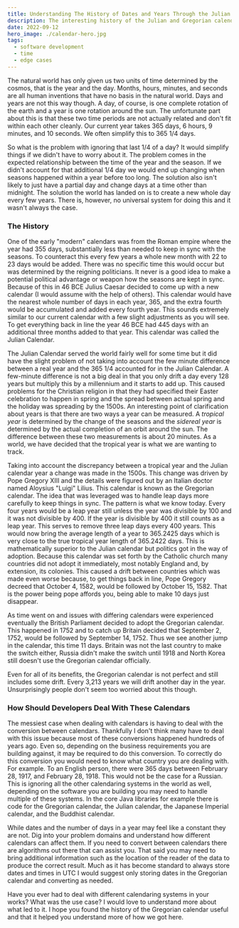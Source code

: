 ```yaml
---
title: Understanding The History of Dates and Years Through the Julian and Gregorian Calendars
description: The interesting history of the Julian and Gregorian calendars and how it can affect developers in their work.
date: 2022-09-12
hero_image: ./calendar-hero.jpg
tags:
  - software development
  - time
  - edge cases
---
```


The natural world has only given us two units of time determined by the cosmos, that is the year and the day. Months, hours, minutes, and seconds are all human inventions that have no basis in the natural world. Days and years are not this way though. A day, of course, is one complete rotation of the earth and a year is one rotation around the sun. The unfortunate part about this is that these two time periods are not actually related and don't fit within each other cleanly. Our current year takes 365 days, 6 hours, 9 minutes, and 10 seconds. We often simplify this to 365 1/4 days.

So what is the problem with ignoring that last 1/4 of a day? It would simplify things if we didn't have to worry about it. The problem comes in the expected relationship between the time of the year and the season. If we didn't account for that additional 1/4 day we would end up changing when seasons happened within a year before too long. The solution also isn't likely to just have a partial day and change days at a time other than midnight. The solution the world has landed on is to create a new whole day every few years. There is, however, no universal system for doing this and it wasn't always the case.

### The History

One of the early "modern" calendars was from the Roman empire where the year had 355 days, substantially less than needed to keep in sync with the seasons. To counteract this every few years a whole new month with 22 to 23 days would be added. There was no specific time this would occur but was determined by the reigning politicians. It never is a good idea to make a potential political advantage or weapon how the seasons are kept in sync. Because of this in 46 BCE Julius Caesar decided to come up with a new calendar (I would assume with the help of others). This calendar would have the nearest whole number of days in each year, 365, and the extra fourth would be accumulated and added every fourth year. This sounds extremely similar to our current calendar with a few slight adjustments as you will see. To get everything back in line the year 46 BCE had 445 days with an additional three months added to that year. This calendar was called the Julian Calendar.

The Julian Calendar served the world fairly well for some time but it did have the slight problem of not taking into account the few minute difference between a real year and the 365 1/4 accounted for in the Julian Calendar. A few-minute difference is not a big deal in that you only drift a day every 128 years but multiply this by a millennium and it starts to add up. This caused problems for the Christian religion in that they had specified their Easter celebration to happen in spring and the spread between actual spring and the holiday was spreading by the 1500s. An interesting point of clarification about years is that there are two ways a year can be measured. A *tropical year* is determined by the change of the seasons and the *sidereal year* is determined by the actual completion of an orbit around the sun. The difference between these two measurements is about 20 minutes. As a world, we have decided that the tropical year is what we are wanting to track.

Taking into account the discrepancy between a tropical year and the Julian calendar year a change was made in the 1500s. This change was driven by Pope Gregory XIII and the details were figured out by an Italian doctor named Aloysius "Luigi" Lilius. This calendar is known as the Gregorian calendar. The idea that was leveraged was to handle leap days more carefully to keep things in sync. The pattern is what we know today. Every four years would be a leap year still unless the year was divisible by 100 and it was not divisible by 400. If the year is divisible by 400 it still counts as a leap year. This serves to remove three leap days every 400 years. This would now bring the average length of a year to 365.2425 days which is very close to the true tropical year length of 365.2422 days. This is mathematically superior to the Julian calendar but politics got in the way of adoption. Because this calendar was set forth by the Catholic church many countries did not adopt it immediately, most notably England and, by extension, its colonies. This caused a drift between countries which was made even worse because, to get things back in line, Pope Gregory decreed that October 4, 1582, would be followed by October 15, 1582. That is the power being pope affords you, being able to make 10 days just disappear.

As time went on and issues with differing calendars were experienced eventually the British Parliament decided to adopt the Gregorian calendar. This happened in 1752 and to catch up Britain decided that September 2, 1752, would be followed by September 14, 1752. Thus we see another jump in the calendar, this time 11 days. Britain was not the last country to make the switch either, Russia didn't make the switch until 1918 and North Korea still doesn't use the Gregorian calendar officially.

Even for all of its benefits, the Gregorian calendar is not perfect and still includes some drift. Every 3,213 years we will drift another day in the year. Unsurprisingly people don't seem too worried about this though.

### How Should Developers Deal With These Calendars

The messiest case when dealing with calendars is having to deal with the conversion between calendars. Thankfully I don't think many have to deal with this issue because most of these conversions happened hundreds of years ago. Even so, depending on the business requirements you are building against, it may be required to do this conversion. To correctly do this conversion you would need to know what country you are dealing with. For example. To an English person, there were 365 days between February 28, 1917, and February 28, 1918. This would not be the case for a Russian. This is ignoring all the other calendaring systems in the world as well, depending on the software you are building you may need to handle multiple of these systems. In the core Java libraries for example there is code for the Gregorian calendar, the Julian calendar, the Japanese Imperial calendar, and the Buddhist calendar.

While dates and the number of days in a year may feel like a constant they are not. Dig into your problem domains and understand how different calendars can affect them. If you need to convert between calendars there are algorithms out there that can assist you. That said you may need to bring additional information such as the location of the reader of the data to produce the correct result. Much as it has become standard to always store dates and times in UTC I would suggest only storing dates in the Gregorian calendar and converting as needed.

Have you ever had to deal with different calendaring systems in your works? What was the use case? I would love to understand more about what led to it. I hope you found the history of the Gregorian calendar useful and that it helped you understand more of how we got here.